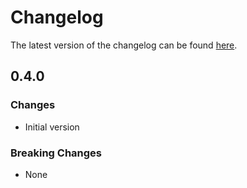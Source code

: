 # Changelog

The latest version of the changelog can be found [here](https://github.com/Azure/bicep-registry-modules/blob/main/avm/res/web/hosting-environment/CHANGELOG.md).

## 0.4.0

### Changes

- Initial version

### Breaking Changes

- None
